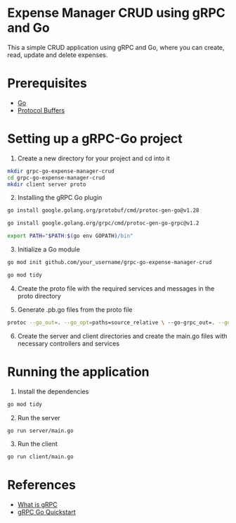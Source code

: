 # Expense Manager CRUD using gRPC and Go

This a simple CRUD application using gRPC and Go, where you can create, read, update and delete expenses.


# Prerequisites

- [Go](https://golang.org/dl/)
- [Protocol Buffers](https://developers.google.com/protocol-buffers/docs/downloads)

# Setting up a gRPC-Go project
1. Create a new directory for your project and cd into it

```bash
mkdir grpc-go-expense-manager-crud
cd grpc-go-expense-manager-crud
mkdir client server proto
```

2. Installing the gRPC Go plugin

```bash
go install google.golang.org/protobuf/cmd/protoc-gen-go@v1.28

go install google.golang.org/grpc/cmd/protoc-gen-go-grpc@v1.2

export PATH="$PATH:$(go env GOPATH)/bin"
```

3. Initialize a Go module

```bash
go mod init github.com/your_username/grpc-go-expense-manager-crud

go mod tidy
```

4. Create the proto file with the required services and messages in the proto directory

5. Generate .pb.go files from the proto file

```bash
protoc --go_out=. --go_opt=paths=source_relative \ --go-grpc_out=. --go-grpc_opt=paths=source_relative \ proto/expense.proto
```

6. Create the server and client directories and create the main.go files with necessary controllers and services


# Running the application

1. Install the dependencies

```bash
go mod tidy
```

2. Run the server

```bash
go run server/main.go
```

3. Run the client

```bash
go run client/main.go
```

# References
- [What is gRPC](https://grpc.io/docs/what-is-grpc/introduction/)
- [gRPC Go Quickstart](https://grpc.io/docs/languages/go/quickstart/)
